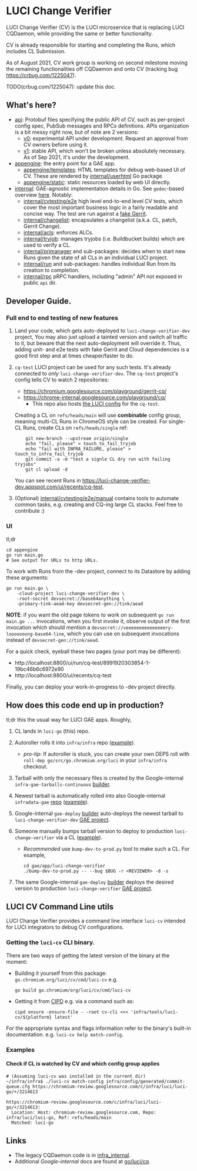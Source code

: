 # LUCI Change Verifier

LUCI Change Verifier (CV) is the LUCI microservice that is replacing LUCI
CQDaemon, while providing the same or better functionality.

CV is already responsible for starting and completing the Runs, which includes
CL Submission.

As of August 2021, CV work group is working on second milestone moving the
remaining functionalities off CQDaemon and onto CV (tracking bug
https://crbug.com/1225047).

TODO(crbug.com/1225047): update this doc.

## What's here?

 - [api](./api): Protobuf files specifying the public API of CV,
   such as per-project config spec, PubSub messages and RPCs definitions.
   APIs organization is a bit messy right now, but of note are 2 versions:
     - [v0](./api/v0): experimental API under development. Request an approval
       from CV owners before using it.
     - [v1](./api/v1): stable API, which won't be broken unless absolutely
       necessary. As of Sep 2021, it's under the development.
 - [appengine](./appengine): the entry point for a GAE app.
     - [appengine/templates](./appengine/templates): HTML templates for
       debug web-based UI of CV. These are rendered by
       [internal/userhtml](./internal/userhtml) Go package.
     - [appengine/static](./appengine/static): static resources loaded by web UI
       directly.
 - [internal](./internal): GAE-agnostic implementation details in Go. See
   `godoc`-based overview
   [here](https://pkg.go.dev/go.chromium.org/luci/cv/internal). Notably:
     - [internal/cvtesting/e2e](./internal/cvtesting/e2e) high level end-to-end
       level CV tests, which cover the most important business logic in a fairly
       readable and concise way. The test are run against a [fake
       Gerrit](./internal/gerrit/gerritfake).
     - [internal/changelist](./internal/changelist): encapsulates a changelist
       (a.k.a. CL, patch, Gerrit Change).
     - [internal/acls](./internal/acls): enforces ALCs.
     - [internal/tryjob](./internal/tryjob): manages tryjobs (i.e.
       Buildbucket builds) which are used to verify a CL.
     - [internal/prjmanager](./internal/prjmanager) and sub-packages: decides
       when to start new Runs given the state of all CLs in an individual LUCI
       project.
     - [internal/run](./internal/run) and sub-packages: handles individual Run
       from its creation to completion.
     - [internal/rpc](./internal/rpc) pRPC handlers, including "admin" API not
       exposed in public `api` dir.

## Developer Guide.

### Full end to end testing of new features

 1. Land your code, which gets auto-deployed to `luci-change-verifier-dev` project,
    You may also just upload a tainted version and switch all traffic to it, but
    beware that the next auto-deployment will override it. Thus, adding unit-
    and e2e tests with fake Gerrit and Cloud dependencies is a good first step
    and at times cheaper/faster to do.

 2. `cq-test` LUCI project can be used for any such tests. It's already
    connected to *only* `luci-change-verifier-dev`. The `cq-test` project's
    config tells CV to watch 2 repositories:
      * https://chromium.googlesource.com/playground/gerrit-cq/
      * https://chrome-internal.googlesource.com/playground/cq/
          * This repo also hosts [the LUCI
            config](https://chrome-internal.googlesource.com/playground/cq/+/refs/heads/main/infra/config/main.star)
            for the `cq-test`.

    Creating a CL on `refs/heads/main` will use **combinable** config group,
    meaning multi-CL Runs in ChromeOS style can be created.
    For single-CL Runs, create CLs on `refs/heads/single` ref:

            git new-branch --upstream origin/single
            echo "fail, please" > touch_to_fail_tryjob
            echo "fail with INFRA_FAILURE, please" > touch_to_infra_fail_tryjob
            git commit -a -m "test a signle CL dry run with failing tryjobs"
            git cl upload -d

    You can see recent Runs in
    https://luci-change-verifier-dev.appspot.com/ui/recents/cq-test.

3. (Optional) [internal/cvtesting/e2e/manual](./internal/cvtesting/e2e/manual)
   contains tools to automate common tasks, e.g. creating and CQ-ing large CL
   stacks. Feel free to contribute :)


### UI

tl;dr

```
cd appengine
go run main.go
# See output for URLs to http URLs.
```

To work with Runs from the -dev project, connect to its Datastore by adding
these arguments:

```
go run main.go \
    -cloud-project luci-change-verifier-dev \
    -root-secret devsecret://base64anything \
    -primary-tink-aead-key devsecret-gen://tink/aead
```

**NOTE**: if you want the old page tokens to work on subsequent `go run main.go ...`
invocations, when you first invoke it, observe output of the first invocation which
should mention a `devsecret://veeeeeeeeeeeeeeery-looooooong-base64-line`, which
you can use on subsequent invocations instead of `devsecret-gen://tink/aead`.

For a quick check, eyeball these two pages (your port may be different):
  * http://localhost:8800/ui/run/cq-test/8991920303854-1-19bc46b6c6972e90
  * http://localhost:8800/ui/recents/cq-test

Finally, you can deploy your work-in-progress to -dev project directly.

## How does this code end up in production?

tl;dr this the usual way for LUCI GAE apps. Roughly,

  1. CL lands in `luci-go` (this) repo.

  1. Autoroller rolls it into `infra/infra` repo
     ([example](https://crrev.com/9ffe1ba58c936d4edf5852da63c470325cf490e8)).

       * *pro-tip*: If autoroller is stuck, you can create your own DEPS roll
         with `roll-dep go/src/go.chromium.org/luci` in your
         `infra/infra` checkout.

  1. Tarball with only the necessary files is created by the Google-internal
     `infra-gae-tarballs-continuous`
     [builder](https://ci.chromium.org/p/infra-internal/builders/prod/infra-gae-tarballs-continuous).

  1. Newest tarball is automatically rolled into also Google-internal `infradata-gae`
     [repo](https://chrome-internal.googlesource.com/infradata/gae/)
     ([example](https://chrome-internal.googlesource.com/infradata/gae/+/e2dc66dbdff92a9dde31758f3f1945758bbaa39c)).

  1. Google-internal `gae-deploy`
     [builder](https://ci.chromium.org/p/infradata-gae/builders/ci/gae-deploy)
     auto-deploys the newest tarball to `luci-change-verifier-dev`
     [GAE project](https://luci-change-verifier-dev.appspot.com/).

  1. Someone manually bumps tarball version to deploy to production
     `luci-change-verifier` via a CL ([example](https://crrev.com/i/4083212)).

       * *Recommended* use `bump-dev-to-prod.py` tool to make such a CL.
         For example,
           ```
           cd gae/app/luci-change-verifier
           ./bump-dev-to-prod.py -- --bug $BUG -r <REVIEWER> -d -s
           ```

  1. The same Google-internal `gae-deploy`
     [builder](https://ci.chromium.org/p/infradata-gae/builders/ci/gae-deploy)
     deploys the desired version to production `luci-change-verifier`
     [GAE project](https://luci-change-verifier.appspot.com/).

## LUCI CV Command Line utils

LUCI Change Verifier provides a command line interface `luci-cv` intended
for LUCI integrators to debug CV configurations.

### Getting the `luci-cv` CLI binary.

There are two ways of getting the latest version of the binary at the moment:

 - Building it yourself from this package: `go.chromium.org/luci/cv/cmd/luci-cv` e.g.

       go build go.chromium/org/luci/cv/cmd/luci-cv

 - Getting it from [CIPD](https://chrome-infra-packages.appspot.com/p/infra/tools/luci-cv)
   e.g. via a command such as:

       cipd ensure -ensure-file - -root cv-cli <<< 'infra/tools/luci-cv/${platform} latest'

For the appropriate syntax and flags information refer to the binary's built-in
documentation. e.g. `luci-cv help match-config`.

### Examples

#### Check if CL is watched by CV and which config group applies

```
# (Assuming luci-cv was installed in the current dir)
~/infra/infra$ ./luci-cv match-config infra/config/generated/commit-queue.cfg https://chromium-review.googlesource.com/c/infra/luci/luci-go/+/3214613

https://chromium-review.googlesource.com/c/infra/luci/luci-go/+/3214613:
  Location: Host: chromium-review.googlesource.com, Repo: infra/luci/luci-go, Ref: refs/heads/main
  Matched: luci-go
```

## Links

 - The legacy CQDaemon code is in
   [infra_internal](https://chrome-internal.googlesource.com/infra/infra_internal/+/main/infra_internal/services/cq/README.md).
 - Additional *Google-internal* docs are found at
   [go/luci/cq](https://goto.google.com/luci/cq).
